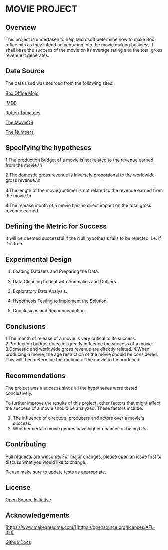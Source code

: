 # MOVIE PROJECT
## Overview

This project is undertaken to help Microsoft determine how to make Box office hits as they intend on venturing into the movie making business.
I shall base the success of the movie on its average rating and the total gross revenue it generates.
## Data Source
The data used was sourced from the following sites:

[Box Office Mojo](https://www.boxofficemojo.com/)

[IMDB](https://www.imdb.com/)

[Rotten Tomatoes](https://www.rottentomatoes.com/)

[The MovieDB](https://www.themoviedb.org/)

[The Numbers](https://www.the-numbers.com/)

## Specifying the hypotheses
1.The  production budget of a movie is not related to the revenue earned from the movie.\n

2.The domestic gross revenue is inversely proportional to the worldwide gross revenue.\n

3.The length of the movie(runtime) is not related to the revenue earned from the movie.\n

4.The release month of a movie has no direct impact on the total gross revenue earned.

## Defining the Metric for Success
It will be deemed successful if the Null hypothesis fails to be rejected, i.e. if it is true.

## Experimental Design
1. Loading Datasets and Preparing the Data.

2. Data Cleaning to deal with Anomalies and Outliers.

3. Exploratory Data Analysis.

4. Hypothesis Testing to Implement the Solution.

5. Conclusions and Recommendation.





## Conclusions
1.The month of release of a movie is very critical to its success.
2.Production budget does not greatly influence the success of a movie. 
3.Domestic and worldwide gross revenue are directly related.
4.When producing a movie, the age restriction of the movie should be considered. This will then determine the runtime of the movie to be produced.
## Recommendations
The project was a success since all the hypotheses were tested conclusively.

To further improve the results of this project, other factors that might affect the success of a movie should be analyzed. 
These factors include:
1. The influence of directors, producers and actors over a movie's success.
2. Whether certain movie genres have higher chances of being hits


## Contributing
Pull requests are welcome. For major changes, please open an issue first to discuss what you would like to change.

Please make sure to update tests as appropriate.

## License
[Open Source Initiative](https://opensource.org/licenses/AFL-3.0)
## Acknowledgements
[https://www.makeareadme.com/](https://opensource.org/licenses/AFL-3.0)



[Github Docs](https://docs.github.com/en/communities/setting-up-your-project-for-healthy-contributions/adding-a-license-to-a-repository)
